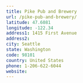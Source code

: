 ```yaml
---
title: Pike Pub and Brewery
url: /pike-pub-and-brewery/
latitude: 47.6081
longitude: -122.34
address1: 1415 First Avenue
address2: 
city: Seattle
state: Washington
code: 98101
country: United States
phone: 1-206-622-6044
website: 
---
```


